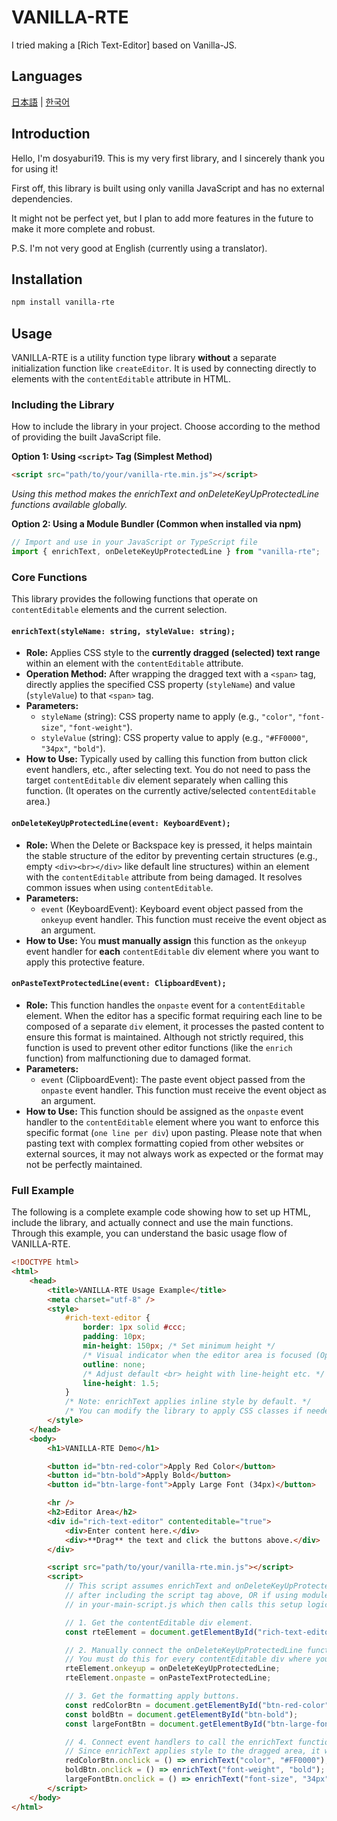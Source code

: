 # VANILLA-RTE

I tried making a [Rich Text-Editor] based on Vanilla-JS.

## Languages

[日本語](README.ja.md) | [한국어](README.ko.md)

## Introduction

Hello, I'm dosyaburi19.
This is my very first library, and I sincerely thank you for using it!

First off, this library is built using only vanilla JavaScript and has no external dependencies.

It might not be perfect yet, but I plan to add more features in the future to make it more complete and robust.

P.S. I'm not very good at English (currently using a translator).

## Installation

```bash
npm install vanilla-rte
```

## Usage

VANILLA-RTE is a utility function type library **without** a separate initialization function like `createEditor`. It is used by connecting directly to elements with the `contentEditable` attribute in HTML.

### Including the Library

How to include the library in your project. Choose according to the method of providing the built JavaScript file.

**Option 1: Using `<script>` Tag (Simplest Method)**

```html
<script src="path/to/your/vanilla-rte.min.js"></script>
```

_Using this method makes the enrichText and onDeleteKeyUpProtectedLine functions available globally._

**Option 2: Using a Module Bundler (Common when installed via npm)**

```javascript
// Import and use in your JavaScript or TypeScript file
import { enrichText, onDeleteKeyUpProtectedLine } from "vanilla-rte";
```

### Core Functions

This library provides the following functions that operate on `contentEditable` elements and the current selection.

#### `enrichText(styleName: string, styleValue: string);`

-   **Role:** Applies CSS style to the **currently dragged (selected) text range** within an element with the `contentEditable` attribute.
-   **Operation Method:** After wrapping the dragged text with a `<span>` tag, directly applies the specified CSS property (`styleName`) and value (`styleValue`) to that `<span>` tag.
-   **Parameters:**
    -   `styleName` (string): CSS property name to apply (e.g., `"color"`, `"font-size"`, `"font-weight"`).
    -   `styleValue` (string): CSS property value to apply (e.g., `"#FF0000"`, `"34px"`, `"bold"`).
-   **How to Use:** Typically used by calling this function from button click event handlers, etc., after selecting text. You do not need to pass the target `contentEditable` div element separately when calling this function. (It operates on the currently active/selected `contentEditable` area.)

#### `onDeleteKeyUpProtectedLine(event: KeyboardEvent);`

-   **Role:** When the Delete or Backspace key is pressed, it helps maintain the stable structure of the editor by preventing certain structures (e.g., empty `<div><br></div>` like default line structures) within an element with the `contentEditable` attribute from being damaged. It resolves common issues when using `contentEditable`.
-   **Parameters:**
    -   `event` (KeyboardEvent): Keyboard event object passed from the `onkeyup` event handler. This function must receive the event object as an argument.
-   **How to Use:** You **must manually assign** this function as the `onkeyup` event handler for **each** `contentEditable` div element where you want to apply this protective feature.

#### `onPasteTextProtectedLine(event: ClipboardEvent);`

-   **Role:** This function handles the `onpaste` event for a `contentEditable` element. When the editor has a specific format requiring each line to be composed of a separate `div` element, it processes the pasted content to ensure this format is maintained. Although not strictly required, this function is used to prevent other editor functions (like the `enrich` function) from malfunctioning due to damaged format.
-   **Parameters:**
    -   `event` (ClipboardEvent): The paste event object passed from the `onpaste` event handler. This function must receive the event object as an argument.
-   **How to Use:** This function should be assigned as the `onpaste` event handler to the `contentEditable` element where you want to enforce this specific format (`one line per div`) upon pasting. Please note that when pasting text with complex formatting copied from other websites or external sources, it may not always work as expected or the format may not be perfectly maintained.

### Full Example

The following is a complete example code showing how to set up HTML, include the library, and actually connect and use the main functions. Through this example, you can understand the basic usage flow of VANILLA-RTE.

```html
<!DOCTYPE html>
<html>
    <head>
        <title>VANILLA-RTE Usage Example</title>
        <meta charset="utf-8" />
        <style>
            #rich-text-editor {
                border: 1px solid #ccc;
                padding: 10px;
                min-height: 150px; /* Set minimum height */
                /* Visual indicator when the editor area is focused (Optional) */
                outline: none;
                /* Adjust default <br> height with line-height etc. */
                line-height: 1.5;
            }
            /* Note: enrichText applies inline style by default. */
            /* You can modify the library to apply CSS classes if needed. */
        </style>
    </head>
    <body>
        <h1>VANILLA-RTE Demo</h1>

        <button id="btn-red-color">Apply Red Color</button>
        <button id="btn-bold">Apply Bold</button>
        <button id="btn-large-font">Apply Large Font (34px)</button>

        <hr />
        <h2>Editor Area</h2>
        <div id="rich-text-editor" contenteditable="true">
            <div>Enter content here.</div>
            <div>**Drag** the text and click the buttons above.</div>
        </div>

        <script src="path/to/your/vanilla-rte.min.js"></script>
        <script>
            // This script assumes enrichText and onDeleteKeyUpProtectedLine are globally available
            // after including the script tag above, OR if using modules, they are imported
            // in your-main-script.js which then calls this setup logic.

            // 1. Get the contentEditable div element.
            const rteElement = document.getElementById("rich-text-editor");

            // 2. Manually connect the onDeleteKeyUpProtectedLine function to the onkeyup event.
            // You must do this for every contentEditable div where you want to apply this protective feature.
            rteElement.onkeyup = onDeleteKeyUpProtectedLine;
            rteElement.onpaste = onPasteTextProtectedLine;

            // 3. Get the formatting apply buttons.
            const redColorBtn = document.getElementById("btn-red-color");
            const boldBtn = document.getElementById("btn-bold");
            const largeFontBtn = document.getElementById("btn-large-font");

            // 4. Connect event handlers to call the enrichText function when buttons are clicked.
            // Since enrichText applies style to the dragged area, it will only be effective if text is dragged when clicked.
            redColorBtn.onclick = () => enrichText("color", "#FF0000");
            boldBtn.onclick = () => enrichText("font-weight", "bold"); // Example: Apply bold
            largeFontBtn.onclick = () => enrichText("font-size", "34px");
        </script>
    </body>
</html>
```
